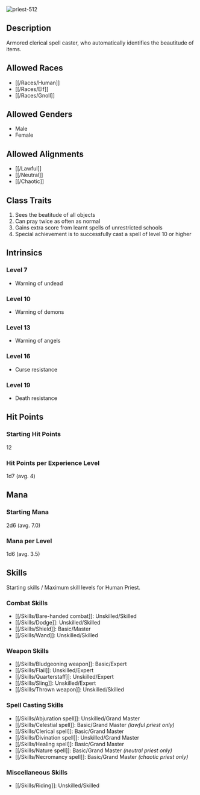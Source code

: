 ![priest-512](https://github.com/hyvanmielenpelit/GnollHack/assets/16661034/0b95635a-1776-46bd-870b-bc08549f49f8)

## Description

Armored clerical spell caster, who automatically identifies the beautitude of items.

## Allowed Races

- [[/Races/Human]]
- [[/Races/Elf]]
- [[/Races/Gnoll]]

## Allowed Genders

- Male
- Female

## Allowed Alignments

- [[/Lawful]]
- [[/Neutral]]
- [[/Chaotic]]

## Class Traits

1. Sees the beatitude of all objects
2. Can pray twice as often as normal
3. Gains extra score from learnt spells of unrestricted schools
4. Special achievement is to successfully cast a spell of level 10 or higher

## Intrinsics

### Level 7

- Warning of undead

### Level 10

- Warning of demons

### Level 13

- Warning of angels

### Level 16

- Curse resistance

### Level 19

- Death resistance

## Hit Points

### Starting Hit Points

12

### Hit Points per Experience Level

1d7 (avg. 4)

## Mana

### Starting Mana

2d6 (avg. 7.0)

### Mana per Level

1d6 (avg. 3.5)

## Skills

Starting skills / Maximum skill levels for Human Priest. 

### Combat Skills 

* [[/Skills/Bare-handed combat]]: Unskilled/Skilled
* [[/Skills/Dodge]]: Unskilled/Skilled
* [[/Skills/Shield]]: Basic/Master
* [[/Skills/Wand]]: Unskilled/Skilled 

### Weapon Skills 

* [[/Skills/Bludgeoning weapon]]: Basic/Expert 
* [[/Skills/Flail]]: Unskilled/Expert 
* [[/Skills/Quarterstaff]]: Unskilled/Expert 
* [[/Skills/Sling]]: Unskilled/Expert 
* [[/Skills/Thrown weapon]]: Unskilled/Skilled 

### Spell Casting Skills 

* [[/Skills/Abjuration spell]]: Unskilled/Grand Master
* [[/Skills/Celestial spell]]: Basic/Grand Master *(lawful priest only)*
* [[/Skills/Clerical spell]]: Basic/Grand Master
* [[/Skills/Divination spell]]: Unskilled/Grand Master
* [[/Skills/Healing spell]]: Basic/Grand Master
* [[/Skills/Nature spell]]: Basic/Grand Master *(neutral priest only)*
* [[/Skills/Necromancy spell]]: Basic/Grand Master *(chaotic priest only)*

### Miscellaneous Skills

* [[/Skills/Riding]]: Unskilled/Skilled